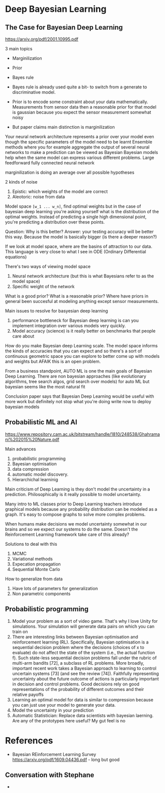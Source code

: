 # Deep Bayesian Learning

## The Case for Bayesian Deep Learning
https://arxiv.org/pdf/2001.10995.pdf

3 main topics
* Marginilization
* Prior
* Bayes rule

* Bayes rule is already used quite a bit- to switch from a generate to discriminative model.
* Prior is to encode some constraint about your data mathematically. Measurements from sensor data then a reasonable prior for that model is gaussian because you expect the sensor measurement somewhat noisy
* But paper claims main distinction is marginilization

Your neural network architecture represents a prior over your model even though the specific parameters of the model need to be learnt
Ensemble methods where you for example aggregate the output of several neural networks to make a prediction can be viewed as Bayesian
Bayesian models help when the same model can express various different problems. Large feedforward fully connected neural network

marginilization is doing an average over all possible hypotheses

2 kinds of noise
1. Epistic: which weights of the model are correct
2. Aleotoric: noise from data

Model space ```[w_1 ... w_n]```, find optimal weights but in the case of bayesian deep learning you're asking yourself what is the distribution of the optimal weights. Instead of predicting a single high dimensional point, you're predicting a distribution over these points. 

Question: Why is this better?
Answer: your testing accuracy will be better this way. Because the model is basically bigger (is there a deeper reason?)

If we look at model space, where are the basins of attraction to our data. This language is very close to what I see in ODE (Ordinary Differential equations)

There's two ways of viewing model space
1. Neural network architecture (but this is what Bayesians refer to as the model space)
2. Specific weight of the network

What is a good prior? What is a reasonable prior? Where have priors in general been succesful at modeling anything except sensor measurements.

Main issues to resolve for basyesian deep learning
1. performance bottleneck for Bayesian deep learning is can you implement integration over various models very quickly. 
2. Model accuracy (science) is it really better on benchmarks that people care about

How do you make Bayesian deep Learning scale. The model space informs the kinds of accuracies that you can expect and so there's a sort of continuous geometric space you can explore to better come up with models and weights but AFAIK this is an open problem.

From a business standpoint, AUTO ML is one the main goals of Bayesian Deep Learning. There are non bayesian approaches (like evolutionary algorithms, tree search algos, grid search over models) for auto ML but bayesian seems like the most natural fit

Conclusion paper says that Bayesian Deep Learning would be useful with more work but definitely not stop what you're doing write now to deploy bayesian models

## Probabilistic ML and AI
https://www.repository.cam.ac.uk/bitstream/handle/1810/248538/Ghahramani%202015%20Nature.pdf

Main advances
1. probabilistic programming
2. Bayesian optimisation
3. data compression
4. automatic model discovery.
5. Hierarchichal learninig

Main criticism of Deep Learning is they don't model the uncertainty in a prediction. Philosophically is it really possible to model uncertainty.

Many intro to ML classes prior to Deep Learning teachers introduce graphical models because any probability distribution can be modeled as a graph. It's easy to compose graphs to solve more complex problems.

When humans make decisions we model uncertainty somewhat in our brains and so we expect our systems to do the same. Doesn't the Reinforcement Learning framework take care of this already?

Solutions to deal with this
1. MCMC
2. Variational methods
3. Expecation propagation
4. Sequential Monte Carlo

How to generalize from data
1. Have lots of parameters for generalization
2. Non parametric components

## Probabilistic programming
1. Model your problem as a sort of video game. That's why I love Unity for simulations. Your simulation will generate data pairs on which you can train on
2. There are interesting links between Bayesian optimisation and reinforcement learning (RL). Specifically, Bayesian optimisation is a sequential decision problem where the decisions (choices of x to
evaluate) do not affect the state of the system (i.e., the actual function f). Such state-less sequential decision problems fall under the rubric of multi-arm bandits [72], a subclass of RL problems.
More broadly, important recent work takes a Bayesian approach to learning to control uncertain
systems [73] (and see the review [74]). Faithfully representing uncertainty about the future outcome
of actions is particularly important in decision and control problems. Good decisions rely on good
representations of the probability of different outcomes and their relative payoffs
3. Learning an optimal model for data is similar to compression because you can just use your model to generate your data.
4. Model the uncertainty in your prediction
5. Automatic Statistician: Replace data scientists with bayesian laerning. Are any of the prototypes here useful? My gut feel is no

# References
* Bayesian REinforcement Learning Survey https://arxiv.org/pdf/1609.04436.pdf - long but good

## Conversation with Stephane
* 